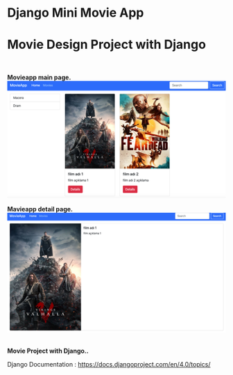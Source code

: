 # Django Mini Movie App

# Movie Design Project with Django

<br />
<p align="left">
  <b> Movieapp main page.</b>
  <br />
  <a href="https://github.com/tuncerrstm/movieapp">
    <img width=600 src="https://raw.githubusercontent.com/tuncerrstm/movieapp/master/movies/static/img/main.png"  alt="movieapp">
  </a>
  <p align="left">
    <b>Mavieapp detail page.</b>
    <br />
      <img width=600 src="https://raw.githubusercontent.com/tuncerrstm/movieapp/master/movies/static/img/details.png"  alt="movieapp">
  </p>
</p>

<br />
<b> Movie Project with Django.. </b>

Django Documentation : 
https://docs.djangoproject.com/en/4.0/topics/